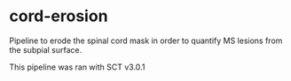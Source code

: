 # cord-erosion
Pipeline to erode the spinal cord mask in order to quantify MS lesions from the subpial surface.

This pipeline was ran with SCT v3.0.1
